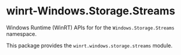 <!-- warning: Please don't edit this file. It was automatically generated. -->

# winrt-Windows.Storage.Streams

Windows Runtime (WinRT) APIs for for the `Windows.Storage.Streams` namespace.

This package provides the `winrt.windows.storage.streams` module.
